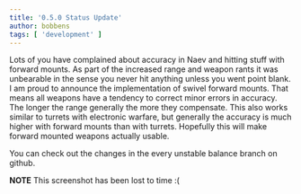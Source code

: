 ```yaml
---
title: '0.5.0 Status Update'
author: bobbens
tags: [ 'development' ]
---
```


Lots of you have complained about accuracy in Naev and hitting stuff with forward mounts. As part of the increased range and weapon rants it was unbearable in the sense you never hit anything unless you went point blank. I am proud to announce the implementation of swivel forward mounts. That means all weapons have a tendency to correct minor errors in accuracy. The longer the range generally the more they compensate. This also works similar to turrets with electronic warfare, but generally the accuracy is much higher with forward mounts than with turrets. Hopefully this will make forward mounted weapons actually usable.

You can check out the changes in the every unstable balance branch on github.

**NOTE** This screenshot has been lost to time :(